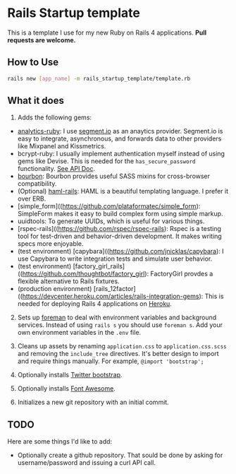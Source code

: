 # Rails Startup template

This is a template I use for my new Ruby on Rails 4 applications. **Pull requests are welcome.**

## How to Use

```bash
rails new [app_name] -m rails_startup_template/template.rb
```

## What it does

1. Adds the following gems:
  - [analytics-ruby](https://github.com/segmentio/analytics-ruby): I use [segment.io](https://segment.io/rpair-production/dashboard) as an anaytics provider. Segment.io is easy to integrate, asynchronous, and forwards data to other providers like Mixpanel and Kissmetrics.
  - bcrypt-ruby: I usually implement authentication myself instead of using gems like Devise. This is needed for the `has_secure_password` functionality. [See API Doc](http://api.rubyonrails.org/classes/ActiveModel/SecurePassword/ClassMethods.html).
  - [bourbon](http://bourbon.io/): Bourbon provides useful SASS mixins for cross-browser compatibility.
  - (Optional) [haml-rails](http://haml.info): HAML is a beautiful templating language. I prefer it over ERB. 
  - [simple_form]((https://github.com/plataformatec/simple_form): SimpleForm makes it easy to build complex form using simple markup.
  - uuidtools: To generate UUIDs, which is useful for various things.
  - [rspec-rails]((https://github.com/rspec/rspec-rails): Rspec is a testing tool for test-driven and behavior-driven development. It makes writing specs more enjoyable.
  - (test environment) [capybara]((https://github.com/jnicklas/capybara): I use Capybara to write integration tests and simulate user behavior.
  - (test environment) [factory_girl_rails]((https://github.com/thoughtbot/factory_girl): FactoryGirl provdes a flexible alternative to Rails fixtures. 
  - (production environment) [rails_12factor]((https://devcenter.heroku.com/articles/rails-integration-gems): This is needed for deploying Rails 4 applications on [Heroku](http://heroku.com). 

2. Sets up [foreman](https://github.com/ddollar/foreman) to deal with environment variables and background services. Instead of using `rails s` you should use `foreman s`. Add your own environment variables in the `.env` file.

3. Cleans up assets by renaming `application.css` to `application.css.scss` and removing the `include_tree` directives. It's better design to import and require things manually. For example, `@import 'bootstrap';`

4. Optionally installs [Twitter bootstrap](http://getbootstrap.com/).

5. Optionally installs [Font Awesome](http://fortawesome.github.io/Font-Awesome/).

6. Initializes a new git repository with an initial commit.

## TODO

Here are some things I'd like to add:

- Optionally create a github repository. That sould be done by asking for username/password and issuing a curl API call.